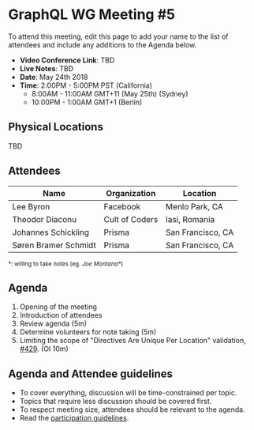 # GraphQL WG Meeting #5

To attend this meeting, edit this page to add your name to the list of attendees
and include any additions to the Agenda below.

- **Video Conference Link**: TBD
- **Live Notes**: TBD
- **Date**: May 24th 2018
- **Time**: 2:00PM - 5:00PM PST (California)
  - 8:00AM - 11:00AM GMT+11 (May 25th) (Sydney)
  - 10:00PM - 1:00AM GMT+1 (Berlin)

## Physical Locations

TBD

## Attendees

Name                 | Organization  | Location
-------------------- | ------------- | ----------------------
Lee Byron            | Facebook      | Menlo Park, CA
Theodor Diaconu      | Cult of Coders| Iasi, Romania 
Johannes Schickling  | Prisma        | San Francisco, CA
Søren Bramer Schmidt | Prisma        | San Francisco, CA

<small>\*: willing to take notes (eg. <em>Joe Montana*</em>)</small>

## Agenda

1. Opening of the meeting
1. Introduction of attendees
1. Review agenda (5m)
1. Determine volunteers for note taking (5m)
1. Limiting the scope of "Directives Are Unique Per Location" validation, [#429](https://github.com/facebook/graphql/issues/429). (OI 10m)

## Agenda and Attendee guidelines

- To cover everything, discussion will be time-constrained per topic.
- Topics that require less discussion should be covered first.
- To respect meeting size, attendees should be relevant to the agenda.
- Read the [participation guidelines](../README.md#participation-guidelines).
